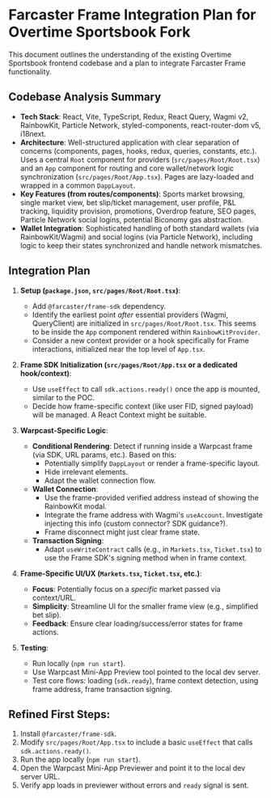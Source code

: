 # Farcaster Frame Integration Plan for Overtime Sportsbook Fork

This document outlines the understanding of the existing Overtime Sportsbook frontend codebase and a plan to integrate Farcaster Frame functionality.

## Codebase Analysis Summary

*   **Tech Stack**: React, Vite, TypeScript, Redux, React Query, Wagmi v2, RainbowKit, Particle Network, styled-components, react-router-dom v5, i18next.
*   **Architecture**: Well-structured application with clear separation of concerns (components, pages, hooks, redux, queries, constants, etc.). Uses a central `Root` component for providers (`src/pages/Root/Root.tsx`) and an `App` component for routing and core wallet/network logic synchronization (`src/pages/Root/App.tsx`). Pages are lazy-loaded and wrapped in a common `DappLayout`.
*   **Key Features (from routes/components)**: Sports market browsing, single market view, bet slip/ticket management, user profile, P&L tracking, liquidity provision, promotions, Overdrop feature, SEO pages, Particle Network social logins, potential Biconomy gas abstraction.
*   **Wallet Integration**: Sophisticated handling of both standard wallets (via RainbowKit/Wagmi) and social logins (via Particle Network), including logic to keep their states synchronized and handle network mismatches.

## Integration Plan

1.  **Setup (`package.json`, `src/pages/Root/Root.tsx`)**:
    *   Add `@farcaster/frame-sdk` dependency.
    *   Identify the earliest point *after* essential providers (Wagmi, QueryClient) are initialized in `src/pages/Root/Root.tsx`. This seems to be inside the `App` component rendered within `RainbowKitProvider`.
    *   Consider a new context provider or a hook specifically for Frame interactions, initialized near the top level of `App.tsx`.

2.  **Frame SDK Initialization (`src/pages/Root/App.tsx` or a dedicated hook/context)**:
    *   Use `useEffect` to call `sdk.actions.ready()` once the app is mounted, similar to the POC.
    *   Decide how frame-specific context (like user FID, signed payload) will be managed. A React Context might be suitable.

3.  **Warpcast-Specific Logic**:
    *   **Conditional Rendering**: Detect if running inside a Warpcast frame (via SDK, URL params, etc.). Based on this:
        *   Potentially simplify `DappLayout` or render a frame-specific layout.
        *   Hide irrelevant elements.
        *   Adapt the wallet connection flow.
    *   **Wallet Connection**:
        *   Use the frame-provided verified address instead of showing the RainbowKit modal.
        *   Integrate the frame address with Wagmi's `useAccount`. Investigate injecting this info (custom connector? SDK guidance?).
        *   Frame disconnect might just clear frame state.
    *   **Transaction Signing**:
        *   Adapt `useWriteContract` calls (e.g., in `Markets.tsx`, `Ticket.tsx`) to use the Frame SDK's signing method when in frame context.

4.  **Frame-Specific UI/UX (`Markets.tsx`, `Ticket.tsx`, etc.)**:
    *   **Focus**: Potentially focus on a *specific* market passed via context/URL.
    *   **Simplicity**: Streamline UI for the smaller frame view (e.g., simplified bet slip).
    *   **Feedback**: Ensure clear loading/success/error states for frame actions.

5.  **Testing**:
    *   Run locally (`npm run start`).
    *   Use Warpcast Mini-App Preview tool pointed to the local dev server.
    *   Test core flows: loading (`sdk.ready`), frame context detection, using frame address, frame transaction signing.

## Refined First Steps:

1.  Install `@farcaster/frame-sdk`.
2.  Modify `src/pages/Root/App.tsx` to include a basic `useEffect` that calls `sdk.actions.ready()`.
3.  Run the app locally (`npm run start`).
4.  Open the Warpcast Mini-App Previewer and point it to the local dev server URL.
5.  Verify app loads in previewer without errors and `ready` signal is sent. 